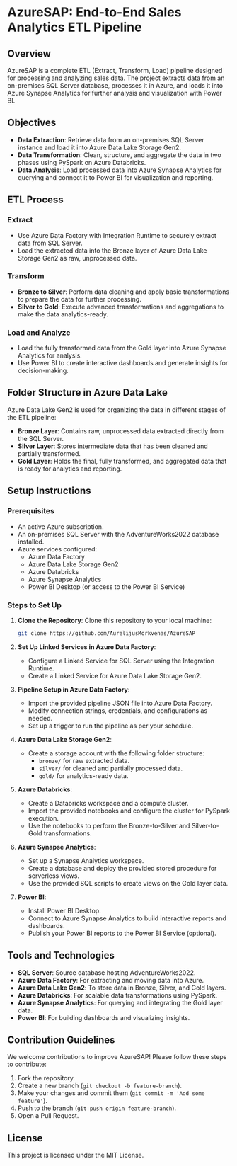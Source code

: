 
# AzureSAP: End-to-End Sales Analytics ETL Pipeline


## Overview

AzureSAP is a complete ETL (Extract, Transform, Load) pipeline designed for processing and analyzing sales data. The project extracts data from an on-premises SQL Server database, processes it in Azure, and loads it into Azure Synapse Analytics for further analysis and visualization with Power BI.

## Objectives

- **Data Extraction**: Retrieve data from an on-premises SQL Server instance and load it into Azure Data Lake Storage Gen2.
- **Data Transformation**: Clean, structure, and aggregate the data in two phases using PySpark on Azure Databricks.
- **Data Analysis**: Load processed data into Azure Synapse Analytics for querying and connect it to Power BI for visualization and reporting.

## ETL Process

### Extract

- Use Azure Data Factory with Integration Runtime to securely extract data from SQL Server.
- Load the extracted data into the Bronze layer of Azure Data Lake Storage Gen2 as raw, unprocessed data.

### Transform

- **Bronze to Silver**: Perform data cleaning and apply basic transformations to prepare the data for further processing.
- **Silver to Gold**: Execute advanced transformations and aggregations to make the data analytics-ready.

### Load and Analyze

- Load the fully transformed data from the Gold layer into Azure Synapse Analytics for analysis.
- Use Power BI to create interactive dashboards and generate insights for decision-making.

## Folder Structure in Azure Data Lake

Azure Data Lake Gen2 is used for organizing the data in different stages of the ETL pipeline:

- **Bronze Layer**: Contains raw, unprocessed data extracted directly from the SQL Server.
- **Silver Layer**: Stores intermediate data that has been cleaned and partially transformed.
- **Gold Layer**: Holds the final, fully transformed, and aggregated data that is ready for analytics and reporting.

## Setup Instructions

### Prerequisites

- An active Azure subscription.
- An on-premises SQL Server with the AdventureWorks2022 database installed.
- Azure services configured:
  - Azure Data Factory
  - Azure Data Lake Storage Gen2
  - Azure Databricks
  - Azure Synapse Analytics
  - Power BI Desktop (or access to the Power BI Service)

### Steps to Set Up

1. **Clone the Repository**: Clone this repository to your local machine:
    ```sh
    git clone https://github.com/AurelijusMorkvenas/AzureSAP
    ```

2. **Set Up Linked Services in Azure Data Factory**:
    - Configure a Linked Service for SQL Server using the Integration Runtime.
    - Create a Linked Service for Azure Data Lake Storage Gen2.

3. **Pipeline Setup in Azure Data Factory**:
    - Import the provided pipeline JSON file into Azure Data Factory.
    - Modify connection strings, credentials, and configurations as needed.
    - Set up a trigger to run the pipeline as per your schedule.

4. **Azure Data Lake Storage Gen2**:
    - Create a storage account with the following folder structure:
        - `bronze/` for raw extracted data.
        - `silver/` for cleaned and partially processed data.
        - `gold/` for analytics-ready data.

5. **Azure Databricks**:
    - Create a Databricks workspace and a compute cluster.
    - Import the provided notebooks and configure the cluster for PySpark execution.
    - Use the notebooks to perform the Bronze-to-Silver and Silver-to-Gold transformations.

6. **Azure Synapse Analytics**:
    - Set up a Synapse Analytics workspace.
    - Create a database and deploy the provided stored procedure for serverless views.
    - Use the provided SQL scripts to create views on the Gold layer data.

7. **Power BI**:
    - Install Power BI Desktop.
    - Connect to Azure Synapse Analytics to build interactive reports and dashboards.
    - Publish your Power BI reports to the Power BI Service (optional).

## Tools and Technologies

- **SQL Server**: Source database hosting AdventureWorks2022.
- **Azure Data Factory**: For extracting and moving data into Azure.
- **Azure Data Lake Gen2**: To store data in Bronze, Silver, and Gold layers.
- **Azure Databricks**: For scalable data transformations using PySpark.
- **Azure Synapse Analytics**: For querying and integrating the Gold layer data.
- **Power BI**: For building dashboards and visualizing insights.

## Contribution Guidelines

We welcome contributions to improve AzureSAP! Please follow these steps to contribute:

1. Fork the repository.
2. Create a new branch (`git checkout -b feature-branch`).
3. Make your changes and commit them (`git commit -m 'Add some feature'`).
4. Push to the branch (`git push origin feature-branch`).
5. Open a Pull Request.

## License

This project is licensed under the MIT License. 